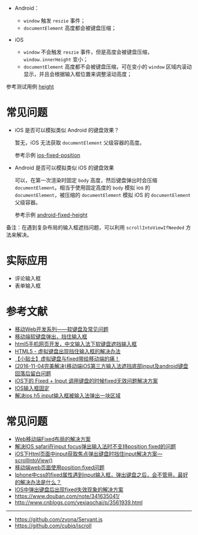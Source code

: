 - Android：

    - `window` 触发 `reszie` 事件；
    - `documentElement` 高度都会被键盘压缩；

- iOS

    - `window` 不会触发 `reszie` 事件，但是高度会被键盘压缩，`window.innerHeight` 变小；
    - `documentElement` 高度都不会被键盘压缩，可在变小的 `window` 区域内滚动显示，并且会根据输入框位置来调整滚动高度；

参考测试用例 [height](./test/height.html)

# 常见问题
- iOS 是否可以模拟类似 Android 的键盘效果？

    暂无，iOS 无法获取 `documentElement` 父级容器的高度。

    参考示例 [ios-fixed-position](./issues/ios-fixed-position.html)

- Android 是否可以模拟类似 iOS 的键盘效果

    可以，在第一次渲染时固定 `body` 高度，然后键盘弹出时会压缩 `documentElement`。相当于使用固定高度的 `body` 模拟 ios 的 `documentElement`，被压缩的 `documentElement` 模拟 iOS 的 `documentElement` 父级容器。

    参考示例 [android-fixed-height](./issues/android-fixed-height.html)

备注：在遇到复杂布局的输入框遮挡问题，可以利用 `scrollIntoViewIfNeeded` 方法来解决。

# 实际应用
- 评论输入框
- 表单输入框

# 参考文献
- [移动Web开发系列——软键盘及常见问题](http://www.zuojj.com/archives/1564.html)
- [移动端软键盘弹出，挡住输入框](https://segmentfault.com/q/1010000004886868)
- [html5手机网页开发，中文输入法下软键盘遮挡输入框](http://www.jianshu.com/p/98a662d97580)
- [HTML5 - 虚拟键盘出现挡住输入框的解决办法](http://www.hangge.com/blog/cache/detail_1357.html)
- [【小贴士】虚拟键盘与fixed带给移动端的痛！](http://www.cnblogs.com/yexiaochai/p/3561939.html)
- [(2016-11-04完美解决)移动端iOS第三方输入法遮挡底部input及android键盘回落后留白问题](https://segmentfault.com/a/1190000006243816)
- [iOS下的 Fixed + Input 调用键盘的时候fixed无效问题解决方案](http://www.haorooms.com/post/ios_fixed_input)
- [IOS输入框固定](http://www.zhangyunling.com/579.html)
- [解决ios h5 input输入框被输入法弹出一块区域](http://blog.csdn.net/sinat_25926481/article/details/53840614)

# 常见问题
- [Web移动端Fixed布局的解决方案](http://efe.baidu.com/blog/mobile-fixed-layout/?utm_source=tuicool&utm_medium=referral)
- [解决IOS safari在input focus弹出输入法时不支持position fixed的问题](https://www.douban.com/note/341635041/)
- [iOS下Html页面中input获取焦点弹出键盘时挡住input解决方案—scrollIntoView()](http://www.cnblogs.com/wx1993/p/6059668.html)
- [移动端web页面使用position:fixed问题](http://www.cnblogs.com/xiaohui108/p/3522339.html)
- [Iphone中css的fixed属性遇到input输入框，弹出键盘之后，会不管用，最好的解决办法是什么？](https://www.zhihu.com/question/24571304)
- [IOS中弹出键盘后出现fixed失效现象的解决方案](https://segmentfault.com/a/1190000005370182#articleHeader2)
- https://www.douban.com/note/341635041/
- http://www.cnblogs.com/yexiaochai/p/3561939.html

---

- https://github.com/zvona/Servant.js
- https://github.com/cubiq/iscroll
